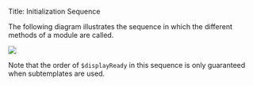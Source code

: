 Title: Initialization Sequence


The following diagram illustrates the sequence in which the different methods of a module are called.

<img src="images/init_diagram.gif" />

Note that the order of <code>$displayReady</code> in this sequence is only guaranteed when subtemplates are used.